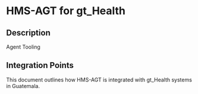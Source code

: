 # HMS-AGT for gt_Health

## Description

Agent Tooling

## Integration Points

This document outlines how HMS-AGT is integrated with gt_Health systems in Guatemala.
